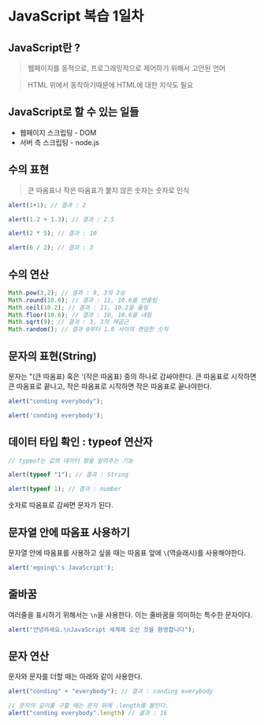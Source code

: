 # JavaScript 복습 1일차

## JavaScript란 ?
 > 웹페이지를 동적으로, 프로그래밍적으로 제어하기 위해서 고안된 언어

 > HTML 위에서 동작하기때문에 HTML에 대한 지식도 필요

## JavaScript로 할 수 있는 일들
- 웹페이지 스크립팅 - DOM
- 서버 측 스크립팅 - node.js

## 수의 표현
> 큰 따옴표나 작은 따옴표가 붙지 않은 숫자는 숫자로 인식
```JavaScript
alert(1+1); // 결과 : 2

alert(1.2 + 1.3); // 결과 : 2.5

alert(2 * 5); // 결과 : 10

alert(6 / 2); // 결과 : 3
```
## 수의 연산

```JavaScript
Math.pow(3,2); // 결과 : 9, 3의 2승
Math.round(10.6); // 결과 : 11, 10.6을 반올림
Math.ceil(10.2); // 결과 : 11, 10.2을 올림
Math.floor(10.6); // 결과 : 10, 10.6을 내림
Math.sqrt(9); // 결과 : 3, 3의 제곱근
Math.random(); // 결과 0부터 1.0 사이의 랜덤한 숫자
```

## 문자의 표현(String)
문자는 "(큰 따옴표) 혹은 '(작은 따옴표) 중의 하나로 감싸야한다. 큰 따옴표로 시작하면 큰 따옴표로 끝나고, 작은 따옴표로 시작하면 작은 따옴표로 끝나야한다.

```JavaScript
alert("conding everybody");

alert('conding everybody');
```

## 데이터 타입 확인 : typeof 연산자

```JavaScript
// typeof는 값의 데이터 형을 알려주는 기능

alert(typeof "1"); // 결과 : String

alert(typeof 1); // 결과 : number
```
숫자로 따옴표로 감싸면 문자가 된다. 

## 문자열 안에 따옴표 사용하기
문자열 안에 따옴표를 사용하고 싶을 때는 따옴표 앞에 `\`(역슬래시)를 사용해야한다.
```JavaScript
alert('egoing\'s JavaScript');
```

## 줄바꿈
여러줄을 표시하기 위해서는 `\n`을 사용한다. 이는 줄바꿈을 의미하는 특수한 문자이다.
```JavaScript
alert("안녕하세요.\nJavaScript 세계에 오신 것을 환영합니다");
```

## 문자 연산 
문자와 문자를 더할 때는 아래와 같이 사용한다.
```JavaScript
alert("conding" + "everybody"); // 결과 : conding everybody

// 문자의 길이를 구할 때는 문자 뒤에 .length를 붙인다.
alert("conding everybody".length) // 결과 : 16
```
